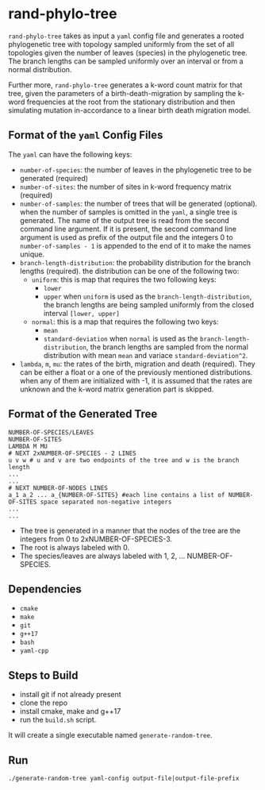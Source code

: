 # rand-phylo-tree
`rand-phylo-tree` takes as input a `yaml` config file and generates a rooted phylogenetic tree with topology sampled 
uniformly from the set of all topologies given the number of leaves (species) in the phylogenetic tree. The branch lengths 
can be sampled uniformly over an interval or from a normal distribution.

Further more, `rand-phylo-tree` generates a k-word count matrix for that tree, given the parameters of a birth-death-migration 
by sampling the k-word frequencies at the root from the stationary distribution and then simulating mutation in-accordance to a
linear birth death migration model.

## Format of the `yaml` Config Files
The `yaml` can have the following keys:
- `number-of-species`: the number of leaves in the phylogenetic tree to be generated (required)
- `number-of-sites`: the number of sites in k-word frequency matrix (required)
- `number-of-samples`: the number of trees that will be generated (optional). when the number of samples is omitted in the `yaml`,
a single tree is generated. The name of the output tree is read from the second command line argument. If it is present, the second
command line argument is used as prefix of the output file and the integers 0 to `number-of-samples - 1` is appended to the end of it to make the names unique.
- `branch-length-distribution`: the probability distribution for the branch lengths (required). the distribution can be one of the
following two:
  - `uniform`: this is map that requires the two following keys:
    - `lower`
    - `upper`
    when `uniform` is used as the `branch-length-distribution`, the branch lengths are being sampled uniformly from the closed interval `[lower, upper]`
  - `normal`: this is a map that requires the following two keys:
    - `mean`
    - `standard-deviation`
  when `normal` is used as the `branch-length-distribution`, the branch lengths are sampled from the normal distribution with mean `mean` and variace `standard-deviation^2`.
- `lambda`, `m`, `mu`: the rates of the birth, migration and death (required). They can be either a float or a one of the previously
 mentioned distributions. when any of them are initialized with -1, it is assumed that the rates are unknown and the k-word 
matrix generation part is skipped.

## Format of the Generated Tree
```
NUMBER-OF-SPECIES/LEAVES
NUMBER-OF-SITES
LAMBDA M MU
# NEXT 2xNUMBER-OF-SPECIES - 2 LINES
u v w # u and v are two endpoints of the tree and w is the branch length
...
...
# NEXT NUMBER-OF-NODES LINES
a_1 a_2 ... a_{NUMBER-OF-SITES} #each line contains a list of NUMBER-OF-SITES space separated non-negative integers
...
...
```
- The tree is generated in a manner that the nodes of the tree are the integers from 0 to 2xNUMBER-OF-SPECIES-3.
- The root is always labeled with 0.
- The species/leaves are always labeled with 1, 2, ... NUMBER-OF-SPECIES.

## Dependencies
- `cmake`
- `make`
- `git`
- `g++17`
- `bash`
- `yaml-cpp`

## Steps to Build
- install git if not already present
- clone the repo
- install cmake, make and g++17
- run the `build.sh` script.

It will create a single executable named `generate-random-tree`.

## Run
```
./generate-random-tree yaml-config output-file|output-file-prefix
```
